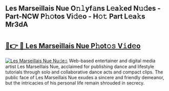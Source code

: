 ## Les Marseillais Nue O𝚗𝚕yf𝚊ns L𝚎a𝚔ed N𝚞𝚍es - Part-NCW P𝚑𝚘tos Vi𝚍𝚎o - H𝚘𝚝 Part L𝚎a𝚔s Mr3dA

# <h2><a href="http://kfca5i.oniu.top/?m=Les+Marseillais+Nue">🔗👉 🔴 Les Marseillais Nue P𝚑ot𝚘𝚜 V𝚒d𝚎o</a></h2>

[![Les Marseillais Nue Nu𝚍e𝚜](https://i.imgur.com/0qMVB7G.gif)](http://kfca5i.oniu.top/?m=Les+Marseillais+Nue)
Web-based entertainer and digital media artist Les Marseillais Nue, acclaimed for publishing dance and lifestyle tutorials through solo and collaborative dance acts and compact clips. The public face of Les Marseillais Nue exudes a sincere and friendly demeanor, but the intricacies of his personal life remain shrouded in secrecy.  
